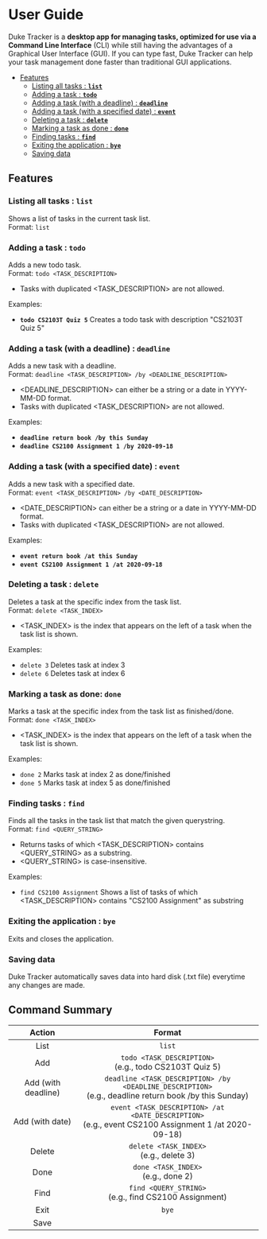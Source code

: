 # User Guide

Duke Tracker is a **desktop app for managing tasks, optimized for use via a Command Line Interface** (CLI) while still having the advantages of a Graphical User Interface (GUI). If you can type fast, Duke Tracker can help your task management done faster than traditional GUI applications. 

* [Features](#features)
    * [Listing all tasks : **`list`**](#listing-all-tasks--list)
    * [Adding a task : **`todo`**](#adding-a-basic-task--todo)
    * [Adding a task (with a deadline) : **`deadline`**](#adding-a-task-with-a-deadline--deadline)
    * [Adding a task (with a specified date) : **`event`**](#adding-a-task-with-a-specified-date--event)
    * [Deleting a task : **`delete`**](#deleting-a-task--delete) 
    * [Marking a task as done  : **`done`**](#marking-a-task-as-done--done) 
    * [Finding tasks : **`find`**](#finding-tasks--find)
    * [Exiting the application :  **`bye`**](#exiting-the-application--bye)
    * [Saving data](#saving-data)

## Features 

### Listing all tasks : **`list`**
Shows a list of tasks in the current task list.  
Format: `list`

### Adding a task : **`todo`**
Adds a new todo task.  
Format: `todo <TASK_DESCRIPTION>`  
* Tasks with duplicated \<TASK_DESCRIPTION> are not allowed.  

Examples:  
- **`todo CS2103T Quiz 5`** Creates a todo task with description "CS2103T Quiz 5"  

### Adding a task (with a deadline) : **`deadline`**
Adds a new task with a deadline.  
Format: `deadline <TASK_DESCRIPTION> /by <DEADLINE_DESCRIPTION>`  
* \<DEADLINE_DESCRIPTION> can either be a string or a date in YYYY-MM-DD format.  
* Tasks with duplicated \<TASK_DESCRIPTION> are not allowed.  

Examples:  
- **`deadline return book /by this Sunday`**
- **`deadline CS2100 Assignment 1 /by 2020-09-18`**

### Adding a task (with a specified date) : **`event`**
Adds a new task with a specified date.  
Format: `event <TASK_DESCRIPTION> /by <DATE_DESCRIPTION>`  
* \<DATE_DESCRIPTION> can either be a string or a date in YYYY-MM-DD format.  
* Tasks with duplicated \<TASK_DESCRIPTION> are not allowed. 

Examples:  
- **`event return book /at this Sunday`**
- **`event CS2100 Assignment 1 /at 2020-09-18`**

### Deleting a task : **`delete`**
Deletes a task at the specific index from the task list.  
Format: `delete <TASK_INDEX>`  
- \<TASK_INDEX> is the index that appears on the left of a task when the task list is shown.  

Examples:
- `delete 3` Deletes task at index 3
- `delete 6` Deletes task at index 6

### Marking a task as done: **`done`**
Marks a task at the specific index from the task list as finished/done.  
Format: `done <TASK_INDEX>`
- \<TASK_INDEX> is the index that appears on the left of a task when the task list is shown.  

Examples:
- `done 2` Marks task at index 2 as done/finished
- `done 5` Marks task at index 5 as done/finished

### Finding tasks : **`find`**
Finds all the tasks in the task list that match the given querystring.  
Format: `find <QUERY_STRING>`
* Returns tasks of which \<TASK_DESCRIPTION> contains \<QUERY_STRING> as a substring.  
* \<QUERY_STRING> is case-insensitive.  

Examples:
* `find CS2100 Assignment` Shows a list of tasks of which \<TASK_DESCRIPTION> contains "CS2100 Assignment" as substring

### Exiting the application : `bye`

Exits and closes the application.  

###  Saving data
Duke Tracker automatically saves data into hard disk (.txt file) everytime any changes are made.

## Command Summary
|          Action          |                          Format                          |
| :----------------------: | :------------------------------------------------------: |
|List|`list`|
|Add|`todo <TASK_DESCRIPTION>` <br />(e.g., todo CS2103T Quiz 5)|
|Add (with deadline)|`deadline <TASK_DESCRIPTION> /by <DEADLINE_DESCRIPTION>` <br />(e.g., deadline return book /by this Sunday)|
|Add (with date)|`event <TASK_DESCRIPTION> /at <DATE_DESCRIPTION>` <br />(e.g., event CS2100 Assignment 1 /at 2020-09-18)|
|Delete|`delete <TASK_INDEX>` <br />(e.g., delete 3)|
|Done|`done <TASK_INDEX>` <br />(e.g., done 2)|
|Find|`find <QUERY_STRING>` <br />(e.g., find CS2100 Assignment)|
|Exit|`bye`|
|Save|


